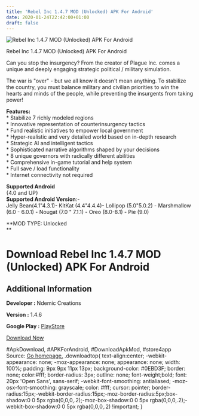 ```yaml
---
title: 'Rebel Inc 1.4.7 MOD (Unlocked) APK For Android'
date: 2020-01-24T22:42:00+01:00
draft: false
---
```


![Rebel Inc 1.4.7 MOD (Unlocked) APK For Android](https://i0.wp.com/apkhome.net/wp-content/uploads/2020/01/Rebel-Inc-1.4.7-MOD-Unlocked.png "Rebel Inc 1.4.7 MOD (Unlocked) APK For Android")

  

Rebel Inc 1.4.7 MOD (Unlocked) APK For Android

Can you stop the insurgency? From the creator of Plague Inc. comes a unique and deeply engaging strategic political / military simulation.

The war is "over" - but we all know it doesn't mean anything. To stabilize the country, you must balance military and civilian priorities to win the hearts and minds of the people, while preventing the insurgents from taking power!

**Features:**  
\* Stabilize 7 richly modeled regions  
\* Innovative representation of counterinsurgency tactics  
\* Fund realistic initiatives to empower local government  
\* Hyper-realistic and very detailed world based on in-depth research  
\* Strategic AI and intelligent tactics  
\* Sophisticated narrative algorithms shaped by your decisions  
\* 8 unique governors with radically different abilities  
\* Comprehensive in-game tutorial and help system  
\* Full save / load functionality  
\* Internet connectivity not required

**Supported Android**  
{4.0 and UP}  
**Supported Android Version**:-  
Jelly Bean(4.1"4.3.1)- KitKat (4.4"4.4.4)- Lollipop (5.0"5.0.2) - Marshmallow (6.0 - 6.0.1) - Nougat (7.0 " 7.1.1) - Oreo (8.0-8.1) - Pie (9.0)

**MOD TYPE: Unlocked  
**

Download Rebel Inc 1.4.7 MOD (Unlocked) APK For Android
=======================================================

Additional Information
----------------------

**Developer :** Ndemic Creations

**Version :** 1.4.6

**Google Play :** [PlayStore](https://play.google.com/store/apps/details?id=com.ndemiccreations.rebelinc)

  

[Download Now](https://store4app.co/post/rebel-inc-1-4-7-mod-unlocked-apk-for-android_1579894409)

  
#ApkDownload, #APKForAndroid, #DownloadApkMod, #store4app  
Source: [Go homepage.](https://store4app.co/post/rebel-inc-1-4-7-mod-unlocked-apk-for-android_1579894409) .downloadtop{ text-align:center; -webkit-appearance: none; -moz-appearance: none; appearance: none; width: 100%; padding: 9px 9px 11px 13px; background-color: #0EBD3F; border: none; color:#fff; border-radius: 3px; outline: none; font-weight;bold; font: 20px 'Open Sans', sans-serif; -webkit-font-smoothing: antialiased; -moz-osx-font-smoothing: grayscale; color: #fff; cursor: pointer; border-radius:15px;-webkit-border-radius:15px;-moz-border-radius:5px;box-shadow:0 0 5px rgba(0,0,0,.2);-moz-box-shadow:0 0 5px rgba(0,0,0,.2);-webkit-box-shadow:0 0 5px rgba(0,0,0,.2) !important; }